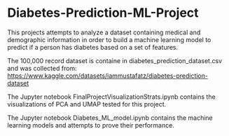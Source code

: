 # Diabetes-Prediction-ML-Project
This projects attempts to analyze a dataset containing medical and demographic information in order to build a machine learning model to predict if a person has diabetes based on a set of features. 

The 100,000 record dataset is containe in diabetes_prediction_dataset.csv and was collected from: https://www.kaggle.com/datasets/iammustafatz/diabetes-prediction-dataset 

The Jupyter notebook FinalProjectVisualizationStrats.ipynb contains the visualizations of PCA and UMAP tested for this project.

The Jupyter notebook Diabetes_ML_model.ipynb contains the machine learning models and attempts to prove their performance. 
